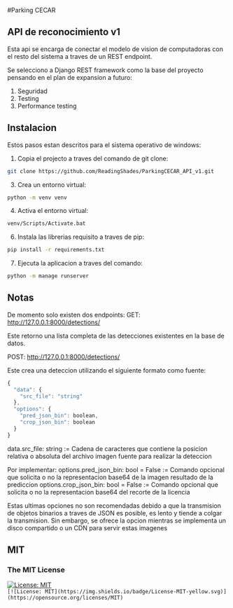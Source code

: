 #Parking CECAR
## API de reconocimiento v1
Esta api se encarga de conectar el modelo de vision de computadoras con el resto del sistema a traves de un REST endpoint.

Se selecciono a Django REST framework como la base del proyecto pensando en el plan de expansion a futuro:
1. Seguridad
2. Testing
3. Performance testing

## Instalacion
Estos pasos estan descritos para el sistema operativo de windows:

1. Copia el projecto a traves del comando de git clone:
```bash
git clone https://github.com/ReadingShades/ParkingCECAR_API_v1.git
```
3. Crea un entorno virtual: 
```bash
python -m venv venv
```
4. Activa el entorno virtual:
```bash
venv/Scripts/Activate.bat
```
6. Instala las librerias requisito a traves de pip:
```bash
pip install -r requirements.txt
```
7. Ejecuta la aplicacion a traves del comando:
```bash
python -m manage runserver
```

## Notas
De momento solo existen dos endpoints:
GET:
http://127.0.0.1:8000/detections/

Este retorno una lista completa de las detecciones existentes en la base de datos.

POST:
http://127.0.0.1:8000/detections/

Este crea una deteccion utilizando el siguiente formato como fuente:

```javascript
{
  "data": {
    "src_file": "string"
  },
  "options": {
    "pred_json_bin": boolean,
    "crop_json_bin": boolean
  }
}
```
data.src_file: string := Cadena de caracteres que contiene la posicion relativa o absoluta del archivo imagen fuente para realizar la deteccion

Por implementar:
options.pred_json_bin: bool = False := Comando opcional que solicita o no la representacion base64 de la imagen resultado de la prediccion
options.crop_json_bin: bool = False := Comando opcional que solicita o no la representacion base64 del recorte de la licencia 

Estas ultimas opciones no son recomendadas debido a que la transmision de objetos binarios a traves de JSON es posible, es lento y tiende a colgar la transmision. 
Sin embargo, se ofrece la opcion mientras se implementa un disco compartido o un CDN para servir estas imagenes

## MIT
### The MIT License
[![License: MIT](https://img.shields.io/badge/License-MIT-yellow.svg)](https://opensource.org/licenses/MIT)  
`[![License: MIT](https://img.shields.io/badge/License-MIT-yellow.svg)](https://opensource.org/licenses/MIT)`
